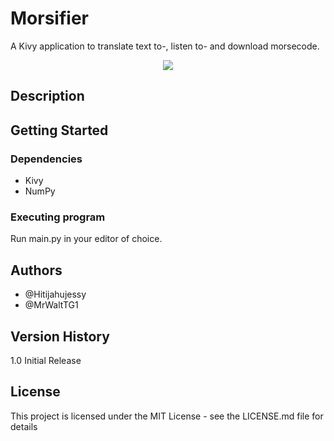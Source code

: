 # Morsifier
A Kivy application to translate text to-, listen to- and download morsecode.

<div align="center">
    <img src="image.png" />
</div>

## Description

## Getting Started


### Dependencies
- Kivy
- NumPy

### Executing program
Run main.py in your editor of choice.


## Authors
- @Hitijahujessy
- @MrWaltTG1

## Version History
1.0
Initial Release
## License
This project is licensed under the MIT License - see the LICENSE.md file for details

